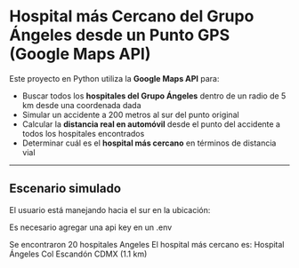# Hospital más Cercano del Grupo Ángeles desde un Punto GPS (Google Maps API)

Este proyecto en Python utiliza la **Google Maps API** para:

- Buscar todos los **hospitales del Grupo Ángeles** dentro de un radio de 5 km desde una coordenada dada
- Simular un accidente a 200 metros al sur del punto original
- Calcular la **distancia real en automóvil** desde el punto del accidente a todos los hospitales encontrados
- Determinar cuál es el **hospital más cercano** en términos de distancia vial

---

## Escenario simulado

El usuario está manejando hacia el sur en la ubicación:

Es necesario agregar una api key en un .env

Se encontraron 20 hospitales Angeles
El hospital más cercano es: Hospital Ángeles Col Escandón CDMX (1.1 km)
